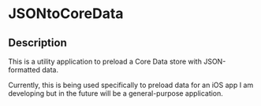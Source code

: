 JSONtoCoreData
==============

Description
-----------
This is a utility application to preload a Core Data store with JSON-formatted data.

Currently, this is being used specifically to preload data for an iOS app I am developing but in the future will be a general-purpose application.